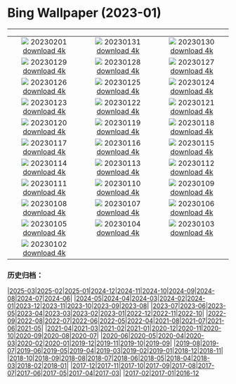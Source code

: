# Bing Wallpaper (2023-01)
**************
| | | |
| :----: | :----: | :----: |
| ![](https://www.bing.com/th?id=OHR.SunriseCastle_IT-IT9001887835_1920x1080.jpg) 20230201 [download 4k](https://www.bing.com/th?id=OHR.SunriseCastle_IT-IT9001887835_UHD.jpg) | ![](https://www.bing.com/th?id=OHR.ZebraTrio_IT-IT2903449182_1920x1080.jpg) 20230131 [download 4k](https://www.bing.com/th?id=OHR.ZebraTrio_IT-IT2903449182_UHD.jpg) | ![](https://www.bing.com/th?id=OHR.IceSailingBalaton_IT-IT2657386089_1920x1080.jpg) 20230130 [download 4k](https://www.bing.com/th?id=OHR.IceSailingBalaton_IT-IT2657386089_UHD.jpg) |
| ![](https://www.bing.com/th?id=OHR.BlackbirdDay_IT-IT2366493161_1920x1080.jpg) 20230129 [download 4k](https://www.bing.com/th?id=OHR.BlackbirdDay_IT-IT2366493161_UHD.jpg) | ![](https://www.bing.com/th?id=OHR.BlueBahamas_IT-IT2183576363_1920x1080.jpg) 20230128 [download 4k](https://www.bing.com/th?id=OHR.BlueBahamas_IT-IT2183576363_UHD.jpg) | ![](https://www.bing.com/th?id=OHR.RedMangrove_IT-IT1954626152_1920x1080.jpg) 20230127 [download 4k](https://www.bing.com/th?id=OHR.RedMangrove_IT-IT1954626152_UHD.jpg) |
| ![](https://www.bing.com/th?id=OHR.HighArchChina_IT-IT3051925170_1920x1080.jpg) 20230126 [download 4k](https://www.bing.com/th?id=OHR.HighArchChina_IT-IT3051925170_UHD.jpg) | ![](https://www.bing.com/th?id=OHR.BirksofAberfeldy_IT-IT2525292243_1920x1080.jpg) 20230125 [download 4k](https://www.bing.com/th?id=OHR.BirksofAberfeldy_IT-IT2525292243_UHD.jpg) | ![](https://www.bing.com/th?id=OHR.ColleSantaLucia_IT-IT2210632651_1920x1080.jpg) 20230124 [download 4k](https://www.bing.com/th?id=OHR.ColleSantaLucia_IT-IT2210632651_UHD.jpg) |
| ![](https://www.bing.com/th?id=OHR.SunriseMoai_IT-IT9686868369_1920x1080.jpg) 20230123 [download 4k](https://www.bing.com/th?id=OHR.SunriseMoai_IT-IT9686868369_UHD.jpg) | ![](https://www.bing.com/th?id=OHR.YearRabbit_IT-IT9279263246_1920x1080.jpg) 20230122 [download 4k](https://www.bing.com/th?id=OHR.YearRabbit_IT-IT9279263246_UHD.jpg) | ![](https://www.bing.com/th?id=OHR.HuggingKanga_IT-IT8726227642_1920x1080.jpg) 20230121 [download 4k](https://www.bing.com/th?id=OHR.HuggingKanga_IT-IT8726227642_UHD.jpg) |
| ![](https://www.bing.com/th?id=OHR.FalklandKings_IT-IT8370379110_1920x1080.jpg) 20230120 [download 4k](https://www.bing.com/th?id=OHR.FalklandKings_IT-IT8370379110_UHD.jpg) | ![](https://www.bing.com/th?id=OHR.SFFParkCity_IT-IT7821190714_1920x1080.jpg) 20230119 [download 4k](https://www.bing.com/th?id=OHR.SFFParkCity_IT-IT7821190714_UHD.jpg) | ![](https://www.bing.com/th?id=OHR.WhiteSands_IT-IT6695346644_1920x1080.jpg) 20230118 [download 4k](https://www.bing.com/th?id=OHR.WhiteSands_IT-IT6695346644_UHD.jpg) |
| ![](https://www.bing.com/th?id=OHR.SessileOaks_IT-IT5903708710_1920x1080.jpg) 20230117 [download 4k](https://www.bing.com/th?id=OHR.SessileOaks_IT-IT5903708710_UHD.jpg) | ![](https://www.bing.com/th?id=OHR.FrozenBubblesAlberta_IT-IT1840434628_1920x1080.jpg) 20230116 [download 4k](https://www.bing.com/th?id=OHR.FrozenBubblesAlberta_IT-IT1840434628_UHD.jpg) | ![](https://www.bing.com/th?id=OHR.Turku_IT-IT3062234350_1920x1080.jpg) 20230115 [download 4k](https://www.bing.com/th?id=OHR.Turku_IT-IT3062234350_UHD.jpg) |
| ![](https://www.bing.com/th?id=OHR.DonkeyFeast_IT-IT2447244740_1920x1080.jpg) 20230114 [download 4k](https://www.bing.com/th?id=OHR.DonkeyFeast_IT-IT2447244740_UHD.jpg) | ![](https://www.bing.com/th?id=OHR.Pneumatocysts_IT-IT2515492837_1920x1080.jpg) 20230113 [download 4k](https://www.bing.com/th?id=OHR.Pneumatocysts_IT-IT2515492837_UHD.jpg) | ![](https://www.bing.com/th?id=OHR.RumeliHisari_IT-IT6683090388_1920x1080.jpg) 20230112 [download 4k](https://www.bing.com/th?id=OHR.RumeliHisari_IT-IT6683090388_UHD.jpg) |
| ![](https://www.bing.com/th?id=OHR.Umschreibung_IT-IT6840512006_1920x1080.jpg) 20230111 [download 4k](https://www.bing.com/th?id=OHR.Umschreibung_IT-IT6840512006_UHD.jpg) | ![](https://www.bing.com/th?id=OHR.HummockIce_IT-IT5527836385_1920x1080.jpg) 20230110 [download 4k](https://www.bing.com/th?id=OHR.HummockIce_IT-IT5527836385_UHD.jpg) | ![](https://www.bing.com/th?id=OHR.BisonWindCave_IT-IT3745735092_1920x1080.jpg) 20230109 [download 4k](https://www.bing.com/th?id=OHR.BisonWindCave_IT-IT3745735092_UHD.jpg) |
| ![](https://www.bing.com/th?id=OHR.Breckenridge_IT-IT2584997816_1920x1080.jpg) 20230108 [download 4k](https://www.bing.com/th?id=OHR.Breckenridge_IT-IT2584997816_UHD.jpg) | ![](https://www.bing.com/th?id=OHR.Mohair_IT-IT1776662253_1920x1080.jpg) 20230107 [download 4k](https://www.bing.com/th?id=OHR.Mohair_IT-IT1776662253_UHD.jpg) | ![](https://www.bing.com/th?id=OHR.RomePiazzaNavona_IT-IT7494581195_1920x1080.jpg) 20230106 [download 4k](https://www.bing.com/th?id=OHR.RomePiazzaNavona_IT-IT7494581195_UHD.jpg) |
| ![](https://www.bing.com/th?id=OHR.HIISSF_IT-IT8410923580_1920x1080.jpg) 20230105 [download 4k](https://www.bing.com/th?id=OHR.HIISSF_IT-IT8410923580_UHD.jpg) | ![](https://www.bing.com/th?id=OHR.Perihelion_IT-IT8012619951_1920x1080.jpg) 20230104 [download 4k](https://www.bing.com/th?id=OHR.Perihelion_IT-IT8012619951_UHD.jpg) | ![](https://www.bing.com/th?id=OHR.SandhillSleeping_IT-IT7269050580_1920x1080.jpg) 20230103 [download 4k](https://www.bing.com/th?id=OHR.SandhillSleeping_IT-IT7269050580_UHD.jpg) |
| ![](https://www.bing.com/th?id=OHR.HohenzollernBurg_IT-IT6459453242_1920x1080.jpg) 20230102 [download 4k](https://www.bing.com/th?id=OHR.HohenzollernBurg_IT-IT6459453242_UHD.jpg) |  |  |

### 历史归档：

|[2025-03](bing/2025-03/2025-03.md)|[2025-02](bing/2025-02/2025-02.md)|[2025-01](bing/2025-01/2025-01.md)|[2024-12](bing/2024-12/2024-12.md)|[2024-11](bing/2024-11/2024-11.md)|[2024-10](bing/2024-10/2024-10.md)|[2024-09](bing/2024-09/2024-09.md)|[2024-08](bing/2024-08/2024-08.md)|[2024-07](bing/2024-07/2024-07.md)|[2024-06](bing/2024-06/2024-06.md)|
|[2024-05](bing/2024-05/2024-05.md)|[2024-04](bing/2024-04/2024-04.md)|[2024-03](bing/2024-03/2024-03.md)|[2024-02](bing/2024-02/2024-02.md)|[2024-01](bing/2024-01/2024-01.md)|[2023-12](bing/2023-12/2023-12.md)|[2023-11](bing/2023-11/2023-11.md)|[2023-10](bing/2023-10/2023-10.md)|[2023-09](bing/2023-09/2023-09.md)|[2023-08](bing/2023-08/2023-08.md)|
|[2023-07](bing/2023-07/2023-07.md)|[2023-06](bing/2023-06/2023-06.md)|[2023-05](bing/2023-05/2023-05.md)|[2023-04](bing/2023-04/2023-04.md)|[2023-03](bing/2023-03/2023-03.md)|[2023-02](bing/2023-02/2023-02.md)|[2023-01](bing/2023-01/2023-01.md)|[2022-12](bing/2022-12/2022-12.md)|[2022-11](bing/2022-11/2022-11.md)|[2022-10](bing/2022-10/2022-10.md)|
|[2022-09](bing/2022-09/2022-09.md)|[2022-08](bing/2022-08/2022-08.md)|[2022-07](bing/2022-07/2022-07.md)|[2022-06](bing/2022-06/2022-06.md)|[2022-05](bing/2022-05/2022-05.md)|[2022-04](bing/2022-04/2022-04.md)|[2021-08](bing/2021-08/2021-08.md)|[2021-07](bing/2021-07/2021-07.md)|[2021-06](bing/2021-06/2021-06.md)|[2021-05](bing/2021-05/2021-05.md)|
|[2021-04](bing/2021-04/2021-04.md)|[2021-03](bing/2021-03/2021-03.md)|[2021-02](bing/2021-02/2021-02.md)|[2021-01](bing/2021-01/2021-01.md)|[2020-12](bing/2020-12/2020-12.md)|[2020-11](bing/2020-11/2020-11.md)|[2020-10](bing/2020-10/2020-10.md)|[2020-09](bing/2020-09/2020-09.md)|[2020-08](bing/2020-08/2020-08.md)|[2020-07](bing/2020-07/2020-07.md)|
|[2020-06](bing/2020-06/2020-06.md)|[2020-05](bing/2020-05/2020-05.md)|[2020-04](bing/2020-04/2020-04.md)|[2020-03](bing/2020-03/2020-03.md)|[2020-02](bing/2020-02/2020-02.md)|[2020-01](bing/2020-01/2020-01.md)|[2019-12](bing/2019-12/2019-12.md)|[2019-11](bing/2019-11/2019-11.md)|[2019-10](bing/2019-10/2019-10.md)|[2019-09](bing/2019-09/2019-09.md)|
|[2019-08](bing/2019-08/2019-08.md)|[2019-07](bing/2019-07/2019-07.md)|[2019-06](bing/2019-06/2019-06.md)|[2019-05](bing/2019-05/2019-05.md)|[2019-04](bing/2019-04/2019-04.md)|[2019-03](bing/2019-03/2019-03.md)|[2019-02](bing/2019-02/2019-02.md)|[2019-01](bing/2019-01/2019-01.md)|[2018-12](bing/2018-12/2018-12.md)|[2018-11](bing/2018-11/2018-11.md)|
|[2018-10](bing/2018-10/2018-10.md)|[2018-09](bing/2018-09/2018-09.md)|[2018-08](bing/2018-08/2018-08.md)|[2018-07](bing/2018-07/2018-07.md)|[2018-06](bing/2018-06/2018-06.md)|[2018-05](bing/2018-05/2018-05.md)|[2018-04](bing/2018-04/2018-04.md)|[2018-03](bing/2018-03/2018-03.md)|[2018-02](bing/2018-02/2018-02.md)|[2018-01](bing/2018-01/2018-01.md)|
|[2017-12](bing/2017-12/2017-12.md)|[2017-11](bing/2017-11/2017-11.md)|[2017-10](bing/2017-10/2017-10.md)|[2017-09](bing/2017-09/2017-09.md)|[2017-08](bing/2017-08/2017-08.md)|[2017-07](bing/2017-07/2017-07.md)|[2017-06](bing/2017-06/2017-06.md)|[2017-05](bing/2017-05/2017-05.md)|[2017-04](bing/2017-04/2017-04.md)|[2017-03](bing/2017-03/2017-03.md)|
|[2017-02](bing/2017-02/2017-02.md)|[2017-01](bing/2017-01/2017-01.md)|[2016-12](bing/2016-12/2016-12.md)